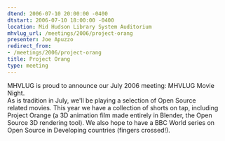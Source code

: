 ```yaml
---
dtend: 2006-07-10 20:00:00 -0400
dtstart: 2006-07-10 18:00:00 -0400
location: Mid Hudson Library System Auditorium
mhvlug_url: /meetings/2006/project-orang
presenter: Joe Apuzzo
redirect_from:
- /meetings/2006/project-orang
title: Project Orang
type: meeting
---
```



MHVLUG is proud to announce our July 2006 meeting: MHVLUG Movie Night.<br />
As is tradition in July, we'll be playing a selection of Open Source<br />
related movies.  This year we have a collection of shorts on tap, including<br />
Project Orange (a 3D animation film made entirely in Blender, the Open<br />
Source 3D rendering tool).  We also hope to have a BBC World series on<br />
Open Source in Developing countries (fingers crossed!).